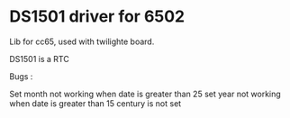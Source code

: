 # DS1501 driver for 6502

Lib for cc65, used with twilighte board.

DS1501 is a RTC

Bugs :

Set month not working when date is greater than 25
set year not working when date is greater than 15
century is not set
